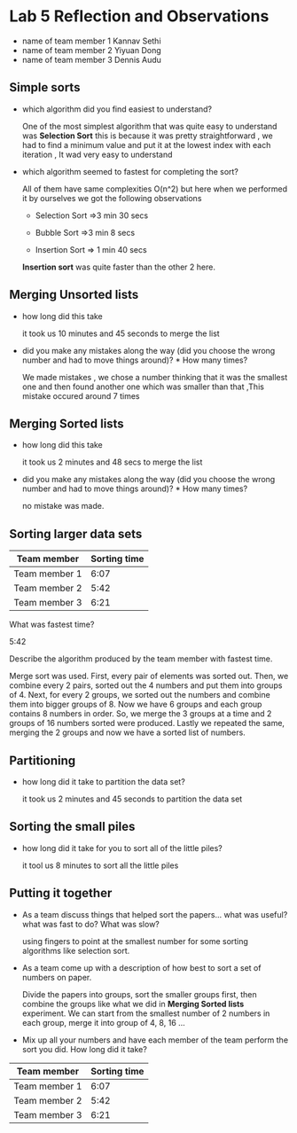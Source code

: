 # Lab 5 Reflection and Observations

- name of team member 1 Kannav Sethi
- name of team member 2 Yiyuan Dong
- name of team member 3 Dennis Audu

## Simple sorts

  * which algorithm did you find easiest to understand?

    One of the most simplest algorithm that was quite easy to understand was **Selection Sort** this is because it was pretty straightforward , we had to find a minimum value and put it at the lowest index with each iteration , It wad very easy to understand

  * which algorithm seemed to fastest for completing the sort?

    All of them have same complexities O(n^2) but here when we performed it by ourselves we got the following observations
    - Selection Sort =>3 min 30 secs

    - Bubble Sort =>3 min 8 secs
    
    - Insertion Sort => 1 min 40 secs

    **Insertion sort** was quite faster than the other 2 here.

## Merging Unsorted lists

  * how long did this take

    it took us 10 minutes and 45 seconds to merge the list

  * did you make any mistakes along the way (did you choose the wrong number and had to move things around)?
    	* How many times?

    We made mistakes , we chose a number thinking that it was the smallest one and then found another one which was smaller than that ,This mistake occured around 7 times

## Merging Sorted lists

  * how long did this take

      it took us 2 minutes and 48 secs to merge the list

  * did you make any mistakes along the way (did you choose the wrong number and had to move things around)?
    	* How many times?

    no mistake was made.

## Sorting larger data sets

| Team member   | Sorting time |
| ------------- | ------------ |
| Team member 1 |      6:07        |
| Team member 2 |      5:42        |
| Team member 3 |      6:21        |

What was fastest time?

  5:42

Describe the algorithm produced by the team member with fastest time.

  Merge sort was used. First, every pair of elements was sorted out. Then, we combine every 2 pairs, sorted out the 4 numbers and put them into groups of 4. Next, for every 2 groups, we sorted out the numbers and combine them into bigger groups of 8. Now we have 6 groups and each group contains 8 numbers in order. So, we merge the 3 groups at a time and 2 groups of 16 numbers sorted were produced. Lastly we repeated the same, merging the 2 groups and now we have a sorted list of numbers.

## Partitioning

- how long did it take to partition the data set?

    it took us 2 minutes and 45 seconds to partition the data set

## Sorting the small piles

- how long did it take for you to sort all of the little piles?

    it tool us 8 minutes to sort all the little piles

## Putting it together

- As a team discuss things that helped sort the papers... what was useful? what was fast to do? What was slow?

  using fingers to point at the smallest number for some sorting algorithms like selection sort.

- As a team come up with a description of how best to sort a set of numbers on paper.

  Divide the papers into groups, sort the smaller groups first, then combine the groups like what we did in **Merging Sorted lists** experiment. We can start from the smallest number of 2 numbers in each group, merge it into group of 4, 8, 16 ...

- Mix up all your numbers and have each member of the team perform the sort you did. How long did it take?

| Team member   | Sorting time |
| ------------- | ------------ |
| Team member 1 |      6:07        |
| Team member 2 |      5:42        |
| Team member 3 |      6:21        |